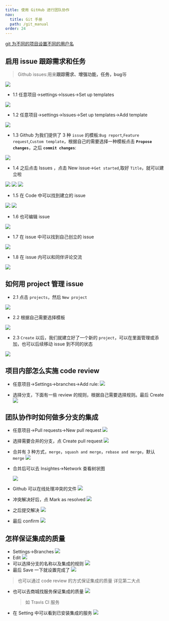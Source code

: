 ```yaml
---
title: 使用 GitHub 进行团队协作
nav:
  title: Git 手册
  path: /git_manual
order: 24
---
```


[git 为不同的项目设置不同的用户名](https://www.jianshu.com/p/d3f80a1246d6)

## 启用 issue 跟踪需求和任务

> Github issues:用来**跟踪需求、增强功能，任务，bug**等

![](../../assets/23-1.png)

- 1.1 任意项目->settings->Issues->Set up templates

![](../../assets/23-3.png)

- 1.2 任意项目->settings->Issues->Set up templates->Add template

![](../../assets/23-2.png)

- 1.3 Github 为我们提供了 3 种 `issue` 的模板:`Bug report`,`Feature request`,`Custom template`，根据自己的需要选择一种模板点击 **`Propose changes`**，之后 **`commit changes`**:

![](../../assets/23-4.png)

- 1.4 之后点击 Issues ，点击 New issue->`Get started`,取好 `Title`，就可以建立啦

![](../../assets/23-5.png)
![](../../assets/23-6.png)
![](../../assets/23-7.png)

- 1.5 在 Code 中可以找到建立的 issue

![](../../assets/23-8.png)
![](../../assets/23-9.png)

- 1.6 也可编辑 issue

![](../../assets/23-10.png)

- 1.7 在 issue 中可以找到自己创立的 issue

![](../../assets/23-11.png)

- 1.8 在 issue 内可以和同伴评论交流

![](../../assets/23-12.png)

## 如何用 project 管理 issue

- 2.1 点击 `projects`，然后 `New project`

![](../../assets/23-13.png)

- 2.2 根据自己需要选择模板

![](../../assets/23-14.png)

- 2.3 `Create` 以后，我们就建立好了一个新的 `project`，可以在里面管理或添加，也可以后续移动 issue 到不同的状态

![](../../assets/23-15.png)

## 项目内部怎么实施 code review

- 任意项目->Settings->branches->Add rule:
  ![](../../assets/23-16.png)

- 选择分支，下面有一些 review 的规则，根据自己需要选择规则。最后 Create
  ![](../../assets/23-17.png)

## 团队协作时如何做多分支的集成

- 任意项目->Pull requests->New pull request
  ![](../../assets/23-18.png)

- 选择需要合并的分支，点 Create pull request
  ![](../../assets/23-19.png)
- 合并有 3 种方式，`merge`，`squash and merge`，`rebase and merge`，默认 `merge`
  ![](../../assets/23-21.png)

- 合并后可以去 Insightes->Network 查看树状图

  ![](../../assets/23-20.png)

- Github 可以在线处理冲突的文件
  ![](../../assets/23-22.png)
- 冲突解决好后，点 Mark as resolved
  ![](../../assets/23-23.png)
- 之后提交解决
  ![](../../assets/23-24.png)
- 最后 confirm
  ![](../../assets/23-25.png)

## 怎样保证集成的质量

- Settings->Branches
  ![](../../assets/23-26.png)
- Edit
  ![](../../assets/23-27.png)
- 可以选择分支的名称以及集成的规则
  ![](../../assets/23-28.png)
- 最后 Save 一下就设置完成了
  ![](../../assets/23-29.png)

> 也可以通过 code review 的方式保证集成的质量
> 详见第二大点

- 也可以去商城找服务保证集成的质量
  ![](../../assets/23-30.png)
  > 如 Travis CI 服务

- 在 Setting 中可以看到已安装集成的服务
  ![](../../assets/23-31.png)
